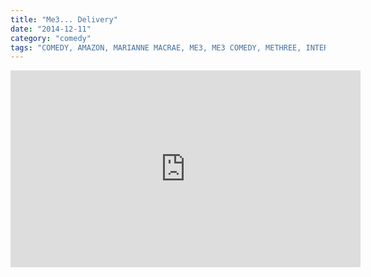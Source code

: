 ```yaml
---
title: "Me3... Delivery"
date: "2014-12-11"
category: "comedy"
tags: "COMEDY, AMAZON, MARIANNE MACRAE, ME3, ME3 COMEDY, METHREE, INTERNET SHOPPING, DELIVERY, METHREE COMEDY, RICHARD HANRAHAN, SKETCH"
---
```

<iframe width="560" height="315" src="https://www.youtube.com/embed/ZwvAbwzVaMg" frameborder="0" allow="accelerometer; autoplay; encrypted-media; gyroscope; picture-in-picture" allowfullscreen></iframe>
